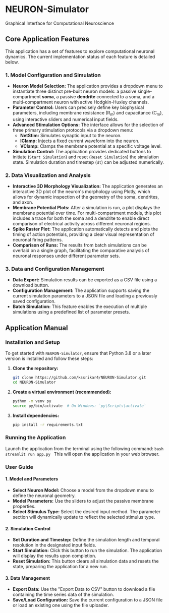 # NEURON-Simulator
Graphical Interface for Computational Neuroscience

## Core Application Features
This application has a set of features to explore computational neuronal dynamics. The current implementation status of each feature is detailed below.

### 1. Model Configuration and Simulation
* **Neuron Model Selection:** The application provides a dropdown menu to instantiate three distinct pre-built neuron models: a passive single-compartment **soma**, a passive **dendrite** connected to a soma, and a multi-compartment neuron with active Hodgkin-Huxley channels.
* **Parameter Control:** Users can precisely define key biophysical parameters, including membrane resistance (R<sub>m</sub>) and capacitance (C<sub>m</sub>), using interactive sliders and numerical input fields.
* **Advanced Stimulation Options:** The interface allows for the selection of three primary stimulation protocols via a dropdown menu:
    * **NetStim:** Simulates synaptic input to the neuron.
    * **IClamp:** Injects a fixed current waveform into the neuron.
    * **VClamp:** Clamps the membrane potential at a specific voltage level.
* **Simulation Control:** The application provides dedicated buttons to initiate (`Start Simulation`) and reset (`Reset Simulation`) the simulation state. Simulation duration and timestep (`dt`) can be adjusted numerically.

### 2. Data Visualization and Analysis
* **Interactive 3D Morphology Visualization:** The application generates an interactive 3D plot of the neuron's morphology using Plotly, which allows for dynamic inspection of the geometry of the soma, dendrites, and axon.
* **Membrane Potential Plots:** After a simulation is run, a plot displays the membrane potential over time. For multi-compartment models, this plot includes a trace for both the soma and a dendrite to enable direct comparison of electrical activity across different neuronal regions.
* **Spike Raster Plot:** The application automatically detects and plots the timing of action potentials, providing a clear visual representation of neuronal firing patterns.
* **Comparison of Runs:** The results from batch simulations can be overlaid on a single graph, facilitating the comparative analysis of neuronal responses under different parameter sets.

### 3. Data and Configuration Management
* **Data Export:** Simulation results can be exported as a CSV file using a download button.
* **Configuration Management:** The application supports saving the current simulation parameters to a JSON file and loading a previously saved configuration.
* **Batch Simulation:** This feature enables the execution of multiple simulations using a predefined list of parameter presets.

## Application Manual

### Installation and Setup
To get started with `NEURON-Simulator`, ensure that Python 3.8 or a later version is installed and follow these steps:

1.  **Clone the repository:**
    ```bash
    git clone https://github.com/kssrikar4/NEURON-Simulator.git
    cd NEURON-Simulator
    ```
2.  **Create a virtual environment (recommended):**
    ```bash
    python -m venv py
    source py/bin/activate  # On Windows: `py\Scripts\activate`
    ```
3.  **Install dependencies:**
    ```bash
    pip install -r requirements.txt
    ```

### Running the Application
Launch the application from the terminal using the following command:
    ```bash
    streamlit run app.py
    ```
This will open the application in your web browser.

### User Guide
#### 1. Model and Parameters
* **Select Neuron Model:** Choose a model from the dropdown menu to define the neuronal geometry.
* **Model Parameters:** Use the sliders to adjust the passive membrane properties.
* **Select Stimulus Type:** Select the desired input method. The parameter section will dynamically update to reflect the selected stimulus type.

#### 2. Simulation Control
* **Set Duration and Timestep:** Define the simulation length and temporal resolution in the designated input fields.
* **Start Simulation:** Click this button to run the simulation. The application will display the results upon completion.
* **Reset Simulation:** This button clears all simulation data and resets the state, preparing the application for a new run.

#### 3. Data Management
* **Export Data:** Use the "Export Data to CSV" button to download a file containing the time series data of the simulation.
* **Save/Load Configuration:** Save the current configuration to a JSON file or load an existing one using the file uploader.
